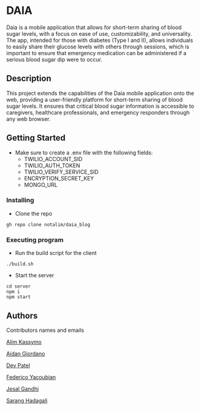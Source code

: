# DAIA

Daia is a mobile application that allows for short-term sharing of blood sugar levels, with a focus on ease of use, customizability, and universality. The app, intended for those with diabetes (Type I and II), allows individuals to easily share their glucose levels with others through sessions, which is important to ensure that emergency medication can be administered if a serious blood sugar dip were to occur.

## Description

This project extends the capabilities of the Daia mobile application onto the web, providing a user-friendly platform for short-term sharing of blood sugar levels. It ensures that critical blood sugar information is accessible to caregivers, healthcare professionals, and emergency responders through any web browser.

## Getting Started

* Make sure to create a .env file with the following fields:
  * TWILIO_ACCOUNT_SID
  * TWILIO_AUTH_TOKEN
  * TWILIO_VERIFY_SERVICE_SID
  * ENCRYPTION_SECRET_KEY
  * MONGO_URL

### Installing

* Clone the repo
```
gh repo clone notalim/daia_blog
```

### Executing program

* Run the build script for the client
```
./build.sh
```
* Start the server
```
cd server
npm i
npm start
```

## Authors

Contributors names and emails

[Alim Kassymo](mailto:akassymo@stevens.edu)

[Aidan Giordano](mailto:agiordan@stevens.edu)

[Dev Patel](mailto:dpatel7@stevens.edu)

[Federico Yacoubian](mailto:fyacoubi@stevens.edu)

[Jesal Gandhi](mailto:jgandhi5@stevens.edu)

[Sarang Hadagali](mailto:shadagal@stevens.edu)
